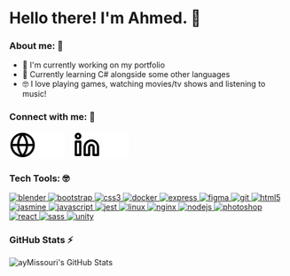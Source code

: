 # Hello there! I'm Ahmed. 👋

### About me: 👀

- 🔭 I'm currently working on my portfolio
- 🌱 Currently learning C# alongside some other languages
- 🤓 I love playing games, watching movies/tv shows and listening to music!

### Connect with me: 🤝

[![Website](./img/globe-light.svg)](https://amissouri.com#gh-light-mode-only)
[![Website](./img/globe-dark.svg)](https://amissouri.com#gh-dark-mode-only)
&nbsp;&nbsp;
[![LinkedIn](./img/linkedin-light.svg)](https://www.linkedin.com/in/ahmed-missouri-420311268/#gh-light-mode-only)
[![LinkedIn](./img/linkedin-dark.svg)](https://www.linkedin.com/in/ahmed-missouri-420311268/#gh-dark-mode-only)

### Tech Tools: 🤓

<p align="left"> <a href="https://www.blender.org/" target="_blank" rel="noreferrer"> <img src="https://simpleicons.org/icons/blender.svg" alt="blender" width="40" height="40"/> </a> <a href="https://getbootstrap.com" target="_blank" rel="noreferrer"> <img src="https://simpleicons.org/icons/bootstrap.svg" alt="bootstrap" width="40" height="40"/> </a> <a href="https://www.w3schools.com/css/" target="_blank" rel="noreferrer"> <img src="https://simpleicons.org/icons/css3.svg" alt="css3" width="40" height="40"/> </a> <a href="https://www.docker.com/" target="_blank" rel="noreferrer"> <img src="https://simpleicons.org/icons/docker.svg" alt="docker" width="40" height="40"/> </a> <a href="https://expressjs.com" target="_blank" rel="noreferrer"> <img src="https://simpleicons.org/icons/express.svg" alt="express" width="40" height="40"/> </a> <a href="https://www.figma.com/" target="_blank" rel="noreferrer"> <img src="https://simpleicons.org/icons/figma.svg" alt="figma" width="40" height="40"/> </a> <a href="https://git-scm.com/" target="_blank" rel="noreferrer"> <img src="https://simpleicons.org/icons/git.svg" alt="git" width="40" height="40"/> </a> <a href="https://www.w3.org/html/" target="_blank" rel="noreferrer"> <img src="https://simpleicons.org/icons/html5.svg" alt="html5" width="40" height="40"/> </a> <a href="https://jasmine.github.io/" target="_blank" rel="noreferrer"> <img src="https://simpleicons.org/icons/jasmine.svg" alt="jasmine" width="40" height="40"/> </a> <a href="https://developer.mozilla.org/en-US/docs/Web/JavaScript" target="_blank" rel="noreferrer"> <img src="https://simpleicons.org/icons/javascript.svg" alt="javascript" width="40" height="40"/> </a> <a href="https://jestjs.io" target="_blank" rel="noreferrer"> <img src="https://simpleicons.org/icons/jest.svg" alt="jest" width="40" height="40"/> </a> <a href="https://www.linux.org/" target="_blank" rel="noreferrer"> <img src="https://simpleicons.org/icons/linux.svg" alt="linux" width="40" height="40"/> </a> <a href="https://www.nginx.com" target="_blank" rel="noreferrer"> <img src="https://simpleicons.org/icons/nginx.svg" alt="nginx" width="40" height="40"/> </a> <a href="https://nodejs.org" target="_blank" rel="noreferrer"> <img src="https://simpleicons.org/icons/nodedotjs.svg" alt="nodejs" width="40" height="40"/> </a> <a href="https://www.photoshop.com/en" target="_blank" rel="noreferrer"> <img src="https://simpleicons.org/icons/adobephotoshop.svg" alt="photoshop" width="40" height="40"/> </a> <a href="https://reactjs.org/" target="_blank" rel="noreferrer"> <img src="https://simpleicons.org/icons/react.svg" alt="react" width="40" height="40"/> </a> <a href="https://sass-lang.com" target="_blank" rel="noreferrer"> <img src="https://simpleicons.org/icons/sass.svg" alt="sass" width="40" height="40"/> </a> <a href="https://unity.com/" target="_blank" rel="noreferrer"> <img src="https://simpleicons.org/icons/unity.svg" alt="unity" width="40" height="40"/> </a> </p>

### GitHub Stats ⚡

<img align="left" alt="ayMissouri's GitHub Stats" src="https://github-readme-stats-aymissouri.vercel.app//api?username=ayMissouri&count_private=true&show_icons=true&hide_border=false&title_color=ff652f&icon_color=FFE400&bg_color=09131B&text_color=ffffff&border_color=0c1a25" />

<!DOCTYPE html>
<html>
<head>
<style>
img {
  background-color: #FFFFFF;
}
</style>
</head>
</html>